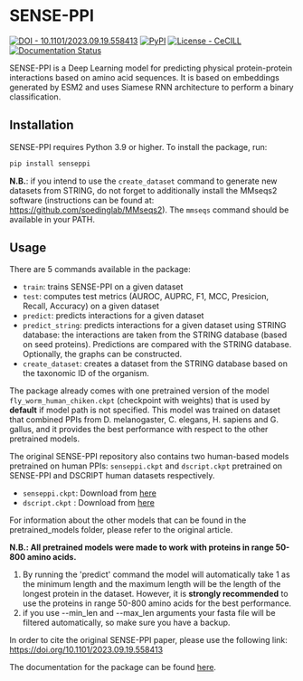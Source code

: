 SENSE-PPI
========================================

[![DOI - 10.1101/2023.09.19.558413](https://img.shields.io/badge/DOI-10.1101%2F2023.09.19.558413-blue)](https://doi.org/10.1101/2023.09.19.558413)
[![PyPI](https://img.shields.io/pypi/v/senseppi?logo=PyPi)](https://pypi.org/project/senseppi/)
[![License - CeCILL](https://img.shields.io/static/v1?label=License&message=CeCILL&color=2ea44f)](http://gitlab.lcqb.upmc.fr/Konstvv/SENSE-PPI/blob/master/LICENSE)
[![Documentation Status](https://readthedocs.org/projects/sense-ppi/badge/?version=latest)](https://sense-ppi.readthedocs.io/en/latest/?badge=latest)

SENSE-PPI is a Deep Learning model for predicting physical protein-protein interactions based on amino acid sequences. 
It is based on embeddings generated by ESM2 and uses Siamese RNN architecture to perform a binary classification.

## Installation

SENSE-PPI requires Python 3.9 or higher. To install the package, run:

```bash
pip install senseppi
```

**N.B.**: if you intend to use the `create_dataset` command to generate new datasets from STRING,
do not forget to additionally install the MMseqs2 software (instructions can be found at: https://github.com/soedinglab/MMseqs2).
The `mmseqs` command should be available in your PATH.

## Usage

There are 5 commands available in the package:

- `train`: trains SENSE-PPI on a given dataset
- `test`: computes test metrics (AUROC, AUPRC, F1, MCC, Presicion, Recall, Accuracy) on a given dataset
- `predict`: predicts interactions for a given dataset
- `predict_string`: predicts interactions for a given dataset using STRING database:
the interactions are taken from the STRING database (based on seed proteins). 
Predictions are compared with the STRING database. Optionally, the graphs can be constructed.
- `create_dataset`: creates a dataset from the STRING database based on the taxonomic ID of the organism.

The package already comes with one pretrained version of the model `fly_worm_human_chiken.ckpt` (checkpoint with weights) that is used by **default** if model path is not specified. 
This model was trained on dataset that combined PPIs from D. melanogaster, C. elegans, H. sapiens and G. gallus, and it provides the best performance with respect to the other pretrained models.

The original SENSE-PPI repository also contains two human-based models pretrained on human PPIs: `senseppi.ckpt` and `dscript.ckpt` pretrained on SENSE-PPI and DSCRIPT human datasets respectively.

- `senseppi.ckpt`: Download from [here](http://gitlab.lcqb.upmc.fr/Konstvv/SENSE-PPI/raw/master/pretrained_models/senseppi.ckpt)
- `dscript.ckpt` : Download from [here](http://gitlab.lcqb.upmc.fr/Konstvv/SENSE-PPI/raw/master/pretrained_models/dscript.ckpt)

For information about the other models that can be found in the pretrained_models folder, please refer to the original article.

**N.B.: All pretrained models were made to work with proteins in range 50-800 amino acids.**

1. By running the 'predict' command the model will automatically take 1 as the minimum length and the maximum length will be the length of the longest protein in the dataset. However, it is **strongly recommended** to use the proteins in range 50-800 amino acids for the best performance. 
2. if you use --min_len and --max_len arguments your fasta file will be filtered automatically, so make sure you have a backup.

In order to cite the original SENSE-PPI paper, please use the following link: https://doi.org/10.1101/2023.09.19.558413  

The documentation for the package can be found [here](https://sense-ppi.readthedocs.io/en/latest/).